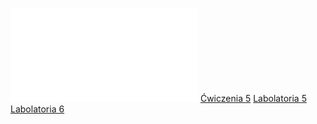 ![2020_W08_dynamiczna_alokacja_pamieci](Notatki/Semestr%201/Podstawy%20programowania/Wyk%C5%82ady/Wyk%C5%82ad%208/2020_W08_dynamiczna_alokacja_pamieci.pdf)
[Ćwiczenia 5](Notatki/Semestr%201/Podstawy%20programowania/%C4%86wiczenia/%C4%86wiczenia%205/%C4%86wiczenia%205.md)
[Labolatoria 5](Notatki/Semestr%201/Podstawy%20programowania/Labolatoria/Labolatoria%205/Labolatoria%205.md)
[Labolatoria 6](Notatki/Semestr%201/Podstawy%20programowania/Labolatoria/Labolatoria%206/Labolatoria%206.md)